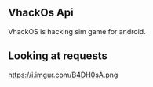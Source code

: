 ## VhackOs Api
VhackOS is hacking sim game for android. 

## Looking at requests
https://i.imgur.com/B4DH0sA.png
